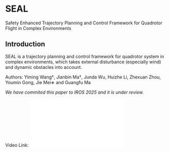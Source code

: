 # SEAL
Safety Enhanced Trajectory Planning and Control Framework for Quadrotor Flight in Complex Environments


## Introduction
SEAL is a trajectory planning and control framework for quadrotor system in complex environments, which takes external disturbance (especially wind) and dynamic obstacles into account.

Authors:  Yiming Wang†, Jianbin Ma†, Junda Wu, Huizhe Li, Zhexuan Zhou, Youmin Gong, Jie Mei∗ and Guangfu Ma

*We have commited this paper to IROS 2025 and it is under review.*

Video Link: <iframe src="//player.bilibili.com/player.html?isOutside=true&aid=114116106719754&bvid=BV1ceRNYtEhf&cid=28727379780&p=1" scrolling="no" border="0" frameborder="no" framespacing="0" allowfullscreen="true"></iframe>

